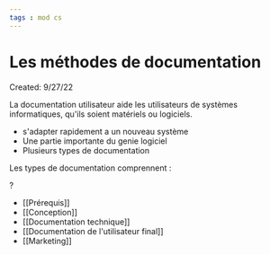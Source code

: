 ```yaml
---
tags : mod cs
---
```

# Les méthodes de documentation
Created: 9/27/22

 La documentation utilisateur aide les utilisateurs de systèmes informatiques, qu'ils soient matériels ou logiciels.
- s'adapter rapidement a un nouveau système 
- Une partie importante du genie logiciel
- Plusieurs types de documentation


Les types de documentation comprennent :

?
- [[Prérequis]]   
- [[Conception]]  
- [[Documentation technique]] 
- [[Documentation de l'utilisateur final]] 
- [[Marketing]] 
<!--SR:!2022-10-21,1,210-->